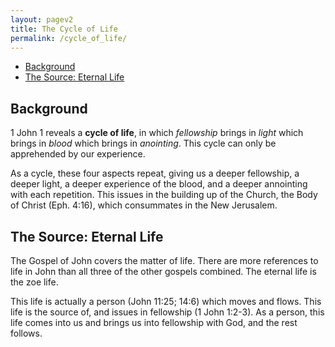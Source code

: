 ```yaml
---
layout: pagev2
title: The Cycle of Life
permalink: /cycle_of_life/
---
```

- [Background](#background)
- [The Source: Eternal Life](#the-source-eternal-life)

## Background

1 John 1 reveals a **cycle of life**, in which *fellowship* brings in *light* which brings in *blood* which brings in *anointing*. This cycle can only be apprehended by our experience. 

As a cycle, these four aspects repeat, giving us a deeper fellowship, a deeper light, a deeper experience of the blood, and a deeper annointing with each repetition. This issues in the building up of the Church, the Body of Christ (Eph. 4:16), which consummates in the New Jerusalem.

## The Source: Eternal Life

The Gospel of John covers the matter of life. There are more references to life in John than all three of the other gospels combined. The eternal life is the zoe life.

This life is actually a person (John 11:25; 14:6) which moves and flows. This life is the source of, and issues in fellowship (1 John 1:2-3). As a person, this life comes into us and brings us into fellowship with God, and the rest follows.




